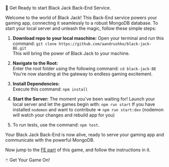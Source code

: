🚀 Get Ready to start Black Jack Back-End Service.

Welcome to the world of Black Jack! This Back-End service powers your gaming app, connecting it seamlessly to a robust MongoDB database. To start your local server and unleash the magic, follow these simple steps:

1. <b>Download repo to your local maschine:</b>
   Open your terminal and run this command:
   `git clone https://github.com/aandrushko/black-jack-BE.git`        
   This will bring the power of Black Jack to your machine.

3. <b>Navigate to the Root:</b>         
   Enter the root folder using the following command: `cd black-jack-BE`           
   You're now standing at the gateway to endless gaming excitement.

4. <b>Install Dependencies:</b>            
   Execute this command: `npm install`

6. <b>Start the Server:</b> The moment you've been waiting for!
   Launch your local server and let the games begin with: `npm run start`
   If you have installed `nodemon` and want to contribute => `npm run start:dev` (nodemon will watch your changes and rebuild app for you)

7. To run tests, use the command: `npm test`.

Your Black Jack Back-End is now alive, ready to serve your gaming app and communicate with the powerful MongoDB.

Now jump to the <a href='https://github.com/aandrushko/black-jack-FE'>FE part</a> of this game, and follow the instructions in it.

🃏 Get Your Game On!
